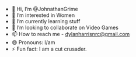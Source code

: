 - 👋 Hi, I’m @JohnathanGrime
- 👀 I’m interested in Women
- 🌱 I’m currently learning stuff
- 💞️ I’m looking to collaborate on Video Games
- 📫 How to reach me - dylanharrisnrc@gmail.com
- 😄 Pronouns: I/am
- ⚡ Fun fact: I am a cut crusader.

<!---
JohnathanGrime/JohnathanGrime is a ✨ special ✨ repository because its `README.md` (this file) appears on your GitHub profile.
You can click the Preview link to take a look at your changes.
--->
